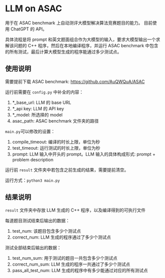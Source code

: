 # LLM on ASAC

用于在 ASAC benchmark 上自动测评大模型解决算法竞赛题目的能力。
目前使用 ChatGPT 的 API。

具体流程是将 prompt 和英文题面组合作为大模型的输入，要求大模型输出一个求解该问题的 C++ 程序，然后在本地编译程序，并运行 ASAC benchmark 中包含的所有测试，最后计算大模型生成的程序能通过多少测试点。

## 使用说明

需要提前下载 ASAC benchmark: https://github.com/AuQWQuA/ASAC

运行前需要在 `config.py` 中补全的内容：
1. *_base_url: LLM 的 base URL
2. *_api key: LLM 的 API key
3. *_model: 所选择的 model
4. asac_path: ASAC benchmark 文件夹的路径

`main.py`可以修改的设置：
1. compile_timeout: 编译的时长上限，单位为秒
2. test_timeout: 运行测试的时长上限，单位为秒
3. prompt: LLM 输入中开头的 prompt。LLM 输入的具体构成形式: prompt + problem description

运行前 `result` 文件夹中若包含之前生成的结果，需要提前清空。

运行方式：`python3 main.py`

## 结果说明

`result` 文件夹中存放 LLM 生成的 C++ 程序，以及编译得到的可执行文件

每道题目测试结束后输出的数据：
1. test_num: 该题目包含多少个测试点
2. correct_num: LLM 生成的程序通过了多少个测试点

测试全部结束后输出的数据：
1. test_num_sum: 用于测试的题目一共包含多少个测试点
2. correct_num_sum: LLM 生成的程序一共通过了多少个测试点
3. pass_all_test_num: LLM 生成的程序中有多少能通过对应的所有测试点